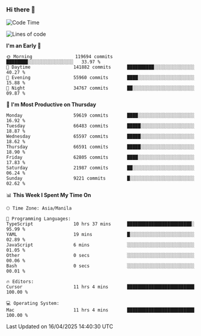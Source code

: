 ### Hi there 👋

<!--START_SECTION:waka-->
![Code Time](http://img.shields.io/badge/Code%20Time-6%2C001%20hrs%2055%20mins-blue)

![Lines of code](https://img.shields.io/badge/From%20Hello%20World%20I%27ve%20Written-127.9%20million%20lines%20of%20code-blue)

**I'm an Early 🐤** 

```text
🌞 Morning                119694 commits      ████████░░░░░░░░░░░░░░░░░   33.97 % 
🌆 Daytime                141882 commits      ██████████░░░░░░░░░░░░░░░   40.27 % 
🌃 Evening                55960 commits       ████░░░░░░░░░░░░░░░░░░░░░   15.88 % 
🌙 Night                  34767 commits       ██░░░░░░░░░░░░░░░░░░░░░░░   09.87 % 
```
📅 **I'm Most Productive on Thursday** 

```text
Monday                   59619 commits       ████░░░░░░░░░░░░░░░░░░░░░   16.92 % 
Tuesday                  66483 commits       █████░░░░░░░░░░░░░░░░░░░░   18.87 % 
Wednesday                65597 commits       █████░░░░░░░░░░░░░░░░░░░░   18.62 % 
Thursday                 66591 commits       █████░░░░░░░░░░░░░░░░░░░░   18.90 % 
Friday                   62805 commits       ████░░░░░░░░░░░░░░░░░░░░░   17.83 % 
Saturday                 21987 commits       ██░░░░░░░░░░░░░░░░░░░░░░░   06.24 % 
Sunday                   9221 commits        █░░░░░░░░░░░░░░░░░░░░░░░░   02.62 % 
```


📊 **This Week I Spent My Time On** 

```text
🕑︎ Time Zone: Asia/Manila

💬 Programming Languages: 
TypeScript               10 hrs 37 mins      ████████████████████████░   95.99 % 
YAML                     19 mins             █░░░░░░░░░░░░░░░░░░░░░░░░   02.89 % 
JavaScript               6 mins              ░░░░░░░░░░░░░░░░░░░░░░░░░   01.05 % 
Other                    0 secs              ░░░░░░░░░░░░░░░░░░░░░░░░░   00.06 % 
Bash                     0 secs              ░░░░░░░░░░░░░░░░░░░░░░░░░   00.01 % 

🔥 Editors: 
Cursor                   11 hrs 4 mins       █████████████████████████   100.00 % 

💻 Operating System: 
Mac                      11 hrs 4 mins       █████████████████████████   100.00 % 
```


 Last Updated on 16/04/2025 14:40:30 UTC
<!--END_SECTION:waka-->


<!--
**rad182/rad182** is a ✨ _special_ ✨ repository because its `README.md` (this file) appears on your GitHub profile.

Here are some ideas to get you started:

- 🔭 I’m currently working on ...
- 🌱 I’m currently learning ...
- 👯 I’m looking to collaborate on ...
- 🤔 I’m looking for help with ...
- 💬 Ask me about ...
- 📫 How to reach me: ...
- 😄 Pronouns: ...
- ⚡ Fun fact: ...
-->
